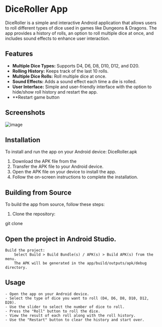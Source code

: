 # DiceRoller App

DiceRoller is a simple and interactive Android application that allows users to roll different types of dice used in games like Dungeons & Dragons. The app provides a history of rolls, an option to roll multiple dice at once, and includes sound effects to enhance user interaction.

## Features

- **Multiple Dice Types:** Supports D4, D6, D8, D10, D12, and D20.
- **Rolling History:** Keeps track of the last 10 rolls.
- **Multiple Dice Rolls:** Roll multiple dice at once.
- **Sound Effects:** Adds a sound effect each time a die is rolled.
- **User Interface:** Simple and user-friendly interface with the option to hide/show roll history and restart the app.
- **Restart game button

## Screenshots
![image](https://github.com/gitbiruk2010/Custom-Interactive-Dice-Roller-App-in-Android/assets/103274295/48a3fea1-5b9d-4578-a87d-79225934bd56)

## Installation

To install and run the app on your Android device: DiceRoller.apk

1. Download the APK file from the 
2. Transfer the APK file to your Android device.
3. Open the APK file on your device to install the app.
4. Follow the on-screen instructions to complete the installation.

## Building from Source

To build the app from source, follow these steps:

1. Clone the repository:
 
git clone 
   
## Open the project in Android Studio.

    Build the project:
        Select Build > Build Bundle(s) / APK(s) > Build APK(s) from the menu.
        The APK will be generated in the app/build/outputs/apk/debug directory.

## Usage

    - Open the app on your Android device.
    - Select the type of dice you want to roll (D4, D6, D8, D10, D12, D20).
    - Use the slider to select the number of dice to roll.
    - Press the "Roll" button to roll the dice.
    - View the result of each roll along with the roll history.
    - Use the "Restart" button to clear the history and start over.
